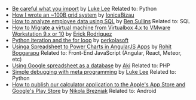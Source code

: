 - [Be careful what you import](http://tutorials.pluralsight.com/review/be-careful-what-you-import) by [Luke Lee](http://tutorials.pluralsight.com/user/durden) Related to: Python
- [How I wrote an ~100B grid system](http://tutorials.pluralsight.com/review/how-i-wrote-an-%7E100b-grid-system) by [IonicaBizau](http://tutorials.pluralsight.com/user/IonicaBizau) 
- [How to analyze employee data using SQL](http://tutorials.pluralsight.com/review/how-to-analyze-employee-data-using-sql) by [Ben Sullins](http://tutorials.pluralsight.com/user/bsullins) Related to: SQL
- [How to Migrate a virtual machine from Virtualbox 4.x to VMware Workstation 9.x or 10](http://tutorials.pluralsight.com/review/how-to-migrate-a-virtual-machine-from-virtualbox-4-x-to-vmware-workstation-9-x-or-10) by [Erick Rodriguez](http://tutorials.pluralsight.com/user/tbogard) 
- [Python iteration and the for loop](http://tutorials.pluralsight.com/review/python-iteration-and-the-for-loop) by [perkolasoft](http://tutorials.pluralsight.com/user/perkolasoft) 
- [Using ​a Spreadsheet​ ​to Power Charts in AngularJS Apps](http://tutorials.pluralsight.com/review/using-a-spreadsheet-to-power-charts-in-angularjs-apps) by [Rohit Boggarapu](http://tutorials.pluralsight.com/user/rohitb4) Related to: Front-End JavaScript (Angular, React, Meteor, etc)
- [Using Google spreadsheet as a database](http://tutorials.pluralsight.com/review/using-google-spreadsheet-as-a-database) by [Aki](http://tutorials.pluralsight.com/user/multiaki) Related to: PHP
- [Simple debugging with meta programming](http://tutorials.pluralsight.com/review/simple-debugging-with-meta-programming) by [Luke Lee](http://tutorials.pluralsight.com/user/durden) Related to: Python
- [How to publish our calculator application to the Apple's App Store and Google's Play Store](http://tutorials.pluralsight.com/review/how-to-publish-our-calculator-application-to-the-apple-s-app-store-and-google-s-play-store) by [Nikola Breznjak](http://tutorials.pluralsight.com/user/Hitman666) Related to: Android
